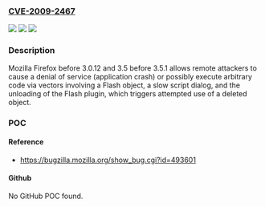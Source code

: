 ### [CVE-2009-2467](https://cve.mitre.org/cgi-bin/cvename.cgi?name=CVE-2009-2467)
![](https://img.shields.io/static/v1?label=Product&message=n%2Fa&color=blue)
![](https://img.shields.io/static/v1?label=Version&message=n%2Fa&color=blue)
![](https://img.shields.io/static/v1?label=Vulnerability&message=n%2Fa&color=brighgreen)

### Description

Mozilla Firefox before 3.0.12 and 3.5 before 3.5.1 allows remote attackers to cause a denial of service (application crash) or possibly execute arbitrary code via vectors involving a Flash object, a slow script dialog, and the unloading of the Flash plugin, which triggers attempted use of a deleted object.

### POC

#### Reference
- https://bugzilla.mozilla.org/show_bug.cgi?id=493601

#### Github
No GitHub POC found.

